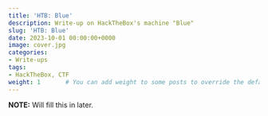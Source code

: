 ```yaml
---
title: 'HTB: Blue'
description: Write-up on HackTheBox's machine "Blue"
slug: 'HTB: Blue'
date: 2023-10-01 00:00:00+0000
image: cover.jpg
categories:
- Write-ups
tags:
- HackTheBox, CTF
weight: 1       # You can add weight to some posts to override the default sorting (date descending)
---
```


**NOTE:** Will fill this in later.